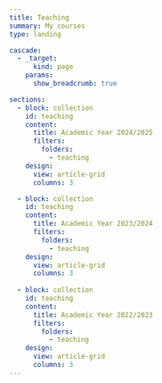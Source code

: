 ```yaml
---
title: Teaching
summary: My courses
type: landing

cascade:
  - _target:
      kind: page
    params:
      show_breadcrumb: true

sections:
  - block: collection
    id: teaching
    content:
      title: Academic Year 2024/2025
      filters:
        folders:
          - teaching
    design:
      view: article-grid
      columns: 3

  - block: collection
    id: teaching
    content:
      title: Academic Year 2023/2024
      filters:
        folders:
          - teaching
    design:
      view: article-grid
      columns: 3
      
  - block: collection
    id: teaching
    content:
      title: Academic Year 2022/2023
      filters:
        folders:
          - teaching
    design:
      view: article-grid
      columns: 3
---
```

